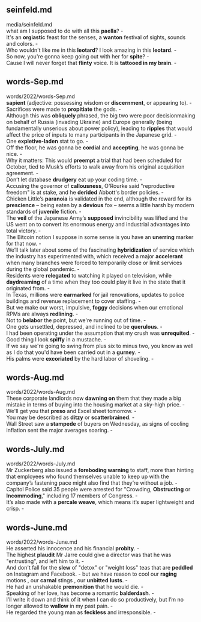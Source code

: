 ## seinfeld.md ## 
media/seinfeld.md  
what am I supposed to do with all this **paella**? -  
It's an **orgiastic** feast for the senses, a **wanton** festival of sights, sounds and colors. -  
Who wouldn't like me in this **leotard**? I look amazing in this **leotard**. -  
So now, you're gonna keep going out with her for **spite**? -  
Cause I will never forget that **flinty** voice. It is **tattooed in my brain**. -  

## words-Sep.md ## 
words/2022/words-Sep.md  
**sapient** (adjective: possessing wisdom or **discernment**, or appearing to). -  
Sacrifices were made to **propitiate** the gods. -  
Although this was **obliquely** phrased, the big two were poor decisionmaking on behalf of Russia (invading Ukraine) and Europe generally (being fundamentally unserious about power policy), leading to **ripples** that would affect the price of inputs to many participants in the Japanese grid. -  
One **expletive-laden** stat to go.  -  
Off the floor, he was gonna be **cordial** and **accepting**, he was gonna be nice. -  
Why it matters: This would **preempt** a trial that had been scheduled for October, tied to Musk’s efforts to walk away from his original acquisition agreement. -  
Don’t let database **drudgery** eat up your coding time. -  
Accusing the governor of **callousness**, O'Rourke said "reproductive freedom" is at stake, and he **derided** Abbott's border policies. -  
Chicken Little’s **paranoia** is validated in the end, although the reward for its **prescience** – being eaten by a **devious** fox – seems a little harsh by modern standards of **juvenile** fiction. -  
The **veil** of the Japanese Army’s **supposed** invincibility was lifted and the US went on to convert its enormous energy and industrial advantages into total victory. -  
The Bitcoin notion I suppose in some sense is you have an **unerring** marker for that now. -  
We’ll talk later about some of the fascinating **hybridization** of service which the industry has experimented with, which received a major **accelerant** when many branches were forced to temporarily close or limit services during the global pandemic. -  
Residents were **relegated** to watching it played on television, while **daydreaming** of a time when they too could play it live in the state that it originated from. -  
In Texas, millions were **earmarked** for jail renovations, updates to police buildings and revenue replacement to cover staffing. -  
But we make our worst, impulsive, **foggy** decisions when our emotional RPMs are always **redlining**. -  
Not to **belabor** the point, but we're running out of time. -  
One gets unsettled, depressed, and inclined to be **querulous**. -  
I had been operating under the assumption that my crush was **unrequited**. -  
Good thing I look **spiffy** in a mustache. -  
If we say we're going to swing from plus six to minus two, you know as well as I do that you'd have been carried out in a **gurney**. -  
His palms were **excoriated** by the hard labor of shoveling. -  

## words-Aug.md ## 
words/2022/words-Aug.md  
These corporate landlords now **dawning on** them that they made a big mistake in terms of buying into the housing market at a sky-high price. -  
We'll get you that **preso** and Excel sheet tomorrow. -  
You may be described as **ditzy** or **scatterbrained**. -  
Wall Street saw a **stampede** of buyers on Wednesday, as signs of cooling inflation sent the major averages soaring. -  

## words-July.md ## 
words/2022/words-July.md  
Mr Zuckerberg also issued a **foreboding warning** to staff, more than hinting that employees who found themselves unable to keep up with the company’s fastening pace might also find that they’re without a job. -  
Capitol Police said 35 people were arrested for "Crowding, **Obstructing** or **Incommoding**," including 17 members of Congress. -  
It’s also made with a **percale weave**, which means it’s super lightweight and crisp. -  

## words-June.md ## 
words/2022/words-June.md  
He asserted his innocence and his financial **probity**.  -  
The highest **plaudit** Mr Jarre could give a director was that he was "entrusting", and left him to it. -  
And don't fall for the **slew** of "detox" or "weight loss" teas that are **peddled** on Instagram and Facebook. - 
but we have reason to cool our **raging** motions , our **carnal** stings , our **unbitted** **lusts**. -  
He had an unshakable **premonition** that he would die. -  
Speaking of her love, has become a romantic **balderdash**. -  
I’ll write it down and think of it when I can do so productively, but I’m no longer allowed to **wallow** in my past pain. -  
He regarded the young man as **feckless** and irresponsible. -  
